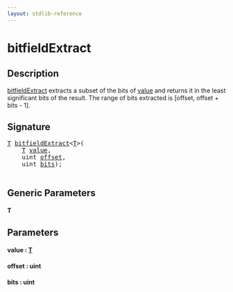 ```yaml
---
layout: stdlib-reference
---
```


# bitfieldExtract

## Description

<span class='code'><a href="bitfieldextract-8.html">bitfieldExtract</a></span> extracts a subset of the bits of <span class='code'><a href="bitfieldextract-8.html#decl-value" class="code_param">value</a></span> and
returns it in the least significant bits of the result. The range of bits extracted is [offset, offset + bits - 1].




## Signature 

<pre>
<a href="bitfieldextract-8.html#typeparam-T" class="code_type">T</a> <a href="bitfieldextract-8.html">bitfieldExtract</a>&lt;<a href="bitfieldextract-8.html#typeparam-T" class="code_type">T</a>&gt;(
    <a href="bitfieldextract-8.html#typeparam-T" class="code_type">T</a> <a href="bitfieldextract-8.html#decl-value" class="code_param">value</a>,
    <span class="code_keyword">uint</span> <a href="bitfieldextract-8.html#decl-offset" class="code_param">offset</a>,
    <span class="code_keyword">uint</span> <a href="bitfieldextract-8.html#decl-bits" class="code_param">bits</a>);

</pre>

## Generic Parameters

####  <a id="typeparam-T"></a>T

## Parameters

####  <a id="decl-value"></a>value  : [T](bitfieldextract-8.html#typeparam-T)
####  <a id="decl-offset"></a>offset  : uint
####  <a id="decl-bits"></a>bits  : uint

